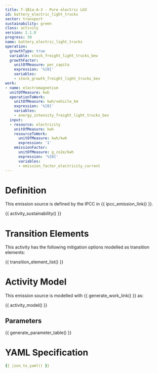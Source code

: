 ```yaml
---
title: T-1B1a-A-3 - Pure electric LGV
id: battery_electric_light_trucks
sector: transport
sustainability: green
class: activity
version: 2.1.0
progress: 50
name: battery_electric_light_trucks
operation:
  growthType: true
  variable: stock_freight_light_trucks_bev
  growthFactor:
    unitOfMeasure: per_capita
    expression: '%[0]'
    variables:
    - stock_growth_freight_light_trucks_bev
work:
- name: electromagnetism
  unitOfMeasure: kwh
  operationToWork:
    unitOfMeasure: kwh/vehicle_km
    expression: '%[0]'
    variables:
    - energy_intensity_freight_light_trucks_bev
  input:
  - resource: electricity
    unitOfMeasure: kwh
    resourceToWork:
      unitOfMeasure: kwh/kwh
      expression: '1'
    emissionFactor:
      unitOfMeasure: g_co2e/kwh
      expression: '%[0]'
      variables:
      - emission_factor_electricity_current
---
```

# Definition
This emission source is defined by the IPCC in {{ ipcc_emission_link() }}.


{{ activity_sustainability() }}

# Transition Elements

This activity has the following mitigation options modelled as transition elements:

{{ transition_element_list() }}

# Activity Model
This emission source is modelled with {{ generate_work_link() }} as:

{{ activity_model() }}

## Parameters

{{ generate_parameter_table() }}

# YAML Specification

```yaml
{{ json_to_yaml() }}
```
